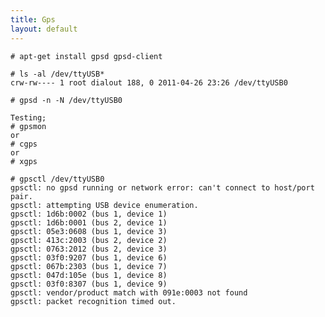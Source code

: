 ```yaml
---
title: Gps
layout: default
---
```


    # apt-get install gpsd gpsd-client

    # ls -al /dev/ttyUSB*
    crw-rw---- 1 root dialout 188, 0 2011-04-26 23:26 /dev/ttyUSB0

    # gpsd -n -N /dev/ttyUSB0

    Testing;
    # gpsmon
    or
    # cgps
    or
    # xgps

    # gpsctl /dev/ttyUSB0 
    gpsctl: no gpsd running or network error: can't connect to host/port pair.
    gpsctl: attempting USB device enumeration.
    gpsctl: 1d6b:0002 (bus 1, device 1)
    gpsctl: 1d6b:0001 (bus 2, device 1)
    gpsctl: 05e3:0608 (bus 1, device 3)
    gpsctl: 413c:2003 (bus 2, device 2)
    gpsctl: 0763:2012 (bus 2, device 3)
    gpsctl: 03f0:9207 (bus 1, device 6)
    gpsctl: 067b:2303 (bus 1, device 7)
    gpsctl: 047d:105e (bus 1, device 8)
    gpsctl: 03f0:8307 (bus 1, device 9)
    gpsctl: vendor/product match with 091e:0003 not found
    gpsctl: packet recognition timed out.
